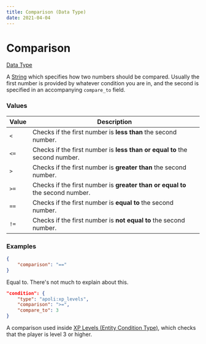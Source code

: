 ```yaml
---
title: Comparison (Data Type)
date: 2021-04-04
---
```


# Comparison

[Data Type](../data_types.md)

A [String](string.md) which specifies how two numbers should be compared. Usually the first number is provided by whatever condition you are in, and the second is specified in an accompanying `compare_to` field.

### Values

Value | Description
------|------------
`<`   | Checks if the first number is **less than** the second number.
`<=`  | Checks if the first number is **less than or equal to** the second number.
`>`   | Checks if the first number is **greater than** the second number.
`>=`  | Checks if the first number is **greater than or equal to** the second number.
`==`  | Checks if the first number is **equal to** the second number.
`!=`  | Checks if the first number is **not equal to** the second number.

### Examples

```json
{
	"comparison": "=="
}
```

Equal to. There's not much to explain about this.
<br>

```json
"condition": {
	"type": "apoli:xp_levels",
	"comparison": ">=",
	"compare_to": 3
}
```

A comparison used inside [XP Levels (Entity Condition Type)](https://apoli.readthedocs.io/en/latest/types/entity_condition_types/xp_levels/), which checks that the player is level 3 or higher.
